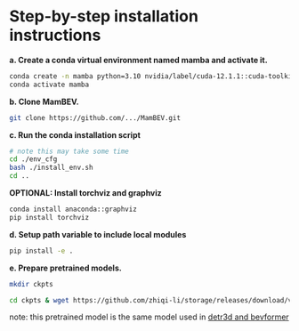 # Step-by-step installation instructions


**a. Create a conda virtual environment named mamba and activate it.**
```bash
conda create -n mamba python=3.10 nvidia/label/cuda-12.1.1::cuda-toolkit
conda activate mamba
```
**b. Clone MamBEV.**
```bash
git clone https://github.com/.../MamBEV.git
```
**c. Run the conda installation script** 
```bash
# note this may take some time
cd ./env_cfg
bash ./install_env.sh
cd ..
```
**OPTIONAL: Install torchviz and graphviz**
```bash
conda install anaconda::graphviz 
pip install torchviz
```

**d. Setup path variable to include local modules**

```bash
pip install -e . 
```

**e. Prepare pretrained models.**
```bash
mkdir ckpts

cd ckpts & wget https://github.com/zhiqi-li/storage/releases/download/v1.0/r101_dcn_fcos3d_pretrain.pth
```

note: this pretrained model is the same model used in [detr3d and bevformer](https://github.com/WangYueFt/detr3d)
